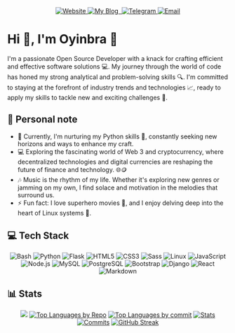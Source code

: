 <div align="center">
  <a href="https://oyinbra.netlify.app" target="_blank">
    <img src="https://img.shields.io/badge/Website-%23323330.svg?style=for-the-badge&logo=Internet%20Explorer&logoColor=white" alt="Website">
  </a>
  <a href="https://blog-oyn.netlify.app" target="_blank">
    <img src="https://img.shields.io/badge/My%20Blog-%2333672f.svg?style=for-the-badge&logo=Internet%20Explorer&logoColor=white" alt="My Blog">
  </a>
  <a href="https://linkedin.com/in/oyinbra" target="_blank">
    <img src="https://img.shields.io/badge/LinkedIn-blue.svg?style=for-the-badge&logo=LinkedIn&logoColor=white" alt "LinkedIn">
  <a href="https://t.me/oyinbra" target="_blank">
    <img src="https://img.shields.io/badge/Telegram-blue.svg?style=for-the-badge&logo=Telegram&logoColor=white" alt="Telegram">
  </a>
  <a href="mailto:github-oyinbra@outlook.com" target="_blank">
    <img src="https://img.shields.io/badge/Email-%23323330.svg?style=for-the-badge&logo=mail.ru&logoColor=white" alt="Email">
  </a>
</div>

# Hi 👋, I'm Oyinbra 🚀

I'm a passionate Open Source Developer with a knack for crafting efficient and effective software solutions 💻. My journey through the world of code has honed my strong analytical and problem-solving skills 🔍. I'm committed to staying at the forefront of industry trends and technologies 📈, ready to apply my skills to tackle new and exciting challenges 🌟.

## 👤 Personal note

- 🌱 Currently, I'm nurturing my Python skills 🐍, constantly seeking new horizons and ways to enhance my craft.
- 💻 Exploring the fascinating world of Web 3 and cryptocurrency, where decentralized technologies and digital currencies are reshaping the future of finance and technology. 🌐🪙
- 🎶 Music is the rhythm of my life. Whether it's exploring new genres or jamming on my own, I find solace and motivation in the melodies that surround us.
- ⚡ Fun fact: I love superhero movies 🍿, and I enjoy delving deep into the heart of Linux systems 🐧.

## 💻 Tech Stack

<div align="center">

![Bash](https://img.shields.io/badge/Bash-%23121011.svg?style=for-the-badge&logo=gnu-bash&logoColor=white)
![Python](https://img.shields.io/badge/python-3670A0?style=for-the-badge&logo=python&logoColor=ffdd54)
![Flask](https://img.shields.io/badge/Flask-%23000.svg?style=for-the-badge&logo=flask&logoColor=white)
![HTML5](https://img.shields.io/badge/html5-%23E34F26.svg?style=for-the-badge&logo=html5&logoColor=white)
![CSS3](https://img.shields.io/badge/css3-%231572B6.svg?style=for-the-badge&logo=css3&logoColor=white)
![Sass](https://img.shields.io/badge/Sass-%23CC6699.svg?style=for-the-badge&logo=sass&logoColor=white)
![Linux](https://img.shields.io/badge/Linux-%23323330.svg?style=for-the-badge&logo=linux&logoColor=%23FCC624)
![JavaScript](https://img.shields.io/badge/JavaScript-%23323330.svg?style=for-the-badge&logo=javascript&logoColor=%23F7DF1E)
![Node.js](https://img.shields.io/badge/Node.js-%23323330.svg?style=for-the-badge&logo=node.js&logoColor=%2343853D)
![MySQL](https://img.shields.io/badge/mysql-%2300f.svg?style=for-the-badge&logo=mysql&logoColor=white)
![PostgreSQL](https://img.shields.io/badge/postgresql-%2333672f.svg?style=for-the-badge&logo=postgresql&logoColor=white)
![Bootstrap](https://img.shields.io/badge/bootstrap-%23563D7C.svg?style=for-the-badge&logo=bootstrap&logoColor=white)
![Django](https://img.shields.io/badge/django-%23092E20.svg?style=for-the-badge&logo=django&logoColor=white)
![React](https://img.shields.io/badge/react-%2320232a.svg?style=for-the-badge&logo=react&logoColor=%2361DAFB)
![Markdown](https://img.shields.io/badge/markdown-%2320232a.svg?style=for-the-badge&logo=markdown&logoColor=%2361DAFB)

</div>

## 📊 Stats

<div align="center">

[![](http://github-profile-summary-cards.vercel.app/api/cards/profile-details?username=oyinbra&theme=dracula&card_width=700)](https://github.com/vn7n24fzkq/github-profile-summary-cards)
[![Top Languages by Repo](http://github-profile-summary-cards.vercel.app/api/cards/repos-per-language?username=oyinbra&theme=dracula)](https://github.com/vn7n24fzkq/github-profile-summary-cards)
[![Top Languages by commit](http://github-profile-summary-cards.vercel.app/api/cards/most-commit-language?username=oyinbra&theme=dracula)](https://github.com/vn7n24fzkq/github-profile-summary-cards)
[![Stats](http://github-profile-summary-cards.vercel.app/api/cards/stats?username=oyinbra&theme=dracula)](https://github.com/vn7n24fzkq/github-profile-summary-cards)
[![Commits](http://github-profile-summary-cards.vercel.app/api/cards/productive-time?username=oyinbra&theme=dracula)](https://github.com/vn7n24fzkq/github-profile-summary-cards)
[![GitHub Streak](https://streak-stats.demolab.com/?user=oyinbra&theme=dracula&hide_border=true&card_width=700)](https://git.io/streak-stats)


</div>
